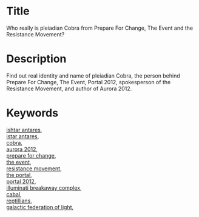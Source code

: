 <h1>Title</h1>
Who really is pleiadian Cobra from Prepare For Change, The Event and the Resistance Movement?
<h1>Description</h1>
Find out real identity and name of pleiadian Cobra, the person behind Prepare For Change, The Event, Portal 2012, spokesperson of the Resistance Movement, and author of Aurora 2012.
<h1>Keywords</h1>
<a href="http://google.com/search?rls=en&ie=UTF-8&oe=UTF-8&q=ishtar+antares" title="Google search for &quot;ishtar antares&quot;" target="_blank" rel="external noopener">ishtar antares</a>, <br />
<a href="http://google.com/search?rls=en&ie=UTF-8&oe=UTF-8&q=istar+antares" title="Google search for &quot;istar antares&quot;" target="_blank" rel="external noopener">istar antares</a>, <br />
<a href="http://google.com/search?rls=en&ie=UTF-8&oe=UTF-8&q=cobra+resistance" title="Google search for &quot;cobra resistance&quot;" target="_blank" rel="external noopener">cobra</a>, <br />
<a href="http://google.com/search?rls=en&ie=UTF-8&oe=UTF-8&q=aurora+2012" title="Google search for &quot;aurora 2012&quot;" target="_blank" rel="external noopener">aurora 2012</a>, <br />
<a href="http://google.com/search?rls=en&ie=UTF-8&oe=UTF-8&q=prepare+for+change" title="Google search for &quot;prepare for change&quot;" target="_blank" rel="external noopener">prepare for change</a>, <br />
<a href="http://google.com/search?rls=en&ie=UTF-8&oe=UTF-8&q=cobra+the+event" title="Google search for &quot;the event&quot;" target="_blank" rel="external noopener">the event</a>, <br />
<a href="http://google.com/search?rls=en&ie=UTF-8&oe=UTF-8&q=cobra+resistance+movement" title="Google search for &quot;resistance movement&quot;" target="_blank" rel="external noopener">resistance movement</a>, <br />
<a href="http://google.com/search?rls=en&ie=UTF-8&oe=UTF-8&q=the+portal+cobra" title="Google search for &quot;the portal&quot;" target="_blank" rel="external noopener">the portal</a>, <br />
<a href="http://google.com/search?rls=en&ie=UTF-8&oe=UTF-8&q=portal+2012" title="Google search for &quot;portal 2012&quot;" target="_blank" rel="external noopener">portal 2012</a>, <br />
<a href="http://google.com/search?rls=en&ie=UTF-8&oe=UTF-8&q=illuminati+breakaway+complex" title="Google search for &quot;illuminati breakaway complex&quot;" target="_blank" rel="external noopener">illuminati breakaway complex</a>, <br />
<a href="http://google.com/search?rls=en&ie=UTF-8&oe=UTF-8&q=cabal" title="Google search for &quot;cabal&quot;" target="_blank" rel="external noopener">cabal</a>, <br />
<a href="http://google.com/search?rls=en&ie=UTF-8&oe=UTF-8&q=reptillians" title="Google search for &quot;reptillians&quot;" target="_blank" rel="external noopener">reptillians</a>, <br />
<a href="http://google.com/search?rls=en&ie=UTF-8&oe=UTF-8&q=galactic+federation+of+light" title="Google search for &quot;galactic federation of light&quot;" target="_blank" rel="external noopener">galactic federation of light</a>, <br />
<a href="http://google.com/search?rls=en&ie=UTF-8&oe=UTF-8&q=" title="Google search for &quot;&quot;" target="_blank" rel="external noopener"></a><br />
